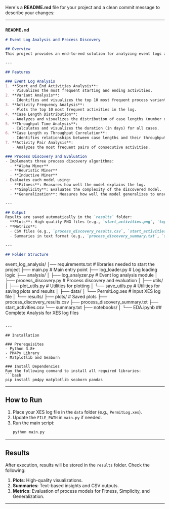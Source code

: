 Here's a **README.md** file for your project and a clean commit message to describe your changes:

---

### **`README.md`**

```markdown
# Event Log Analysis and Process Discovery

## Overview
This project provides an end-to-end solution for analyzing event logs and discovering process models. The tool utilizes the **PM4Py** library for event log analysis, process discovery, and evaluation. All results, including plots and metrics, are saved automatically for easy reporting and further analysis.

---

## Features

### Event Log Analysis
1. **Start and End Activities Analysis**:
   - Visualizes the most frequent starting and ending activities.
2. **Variant Analysis**:
   - Identifies and visualizes the top 10 most frequent process variants.
3. **Activity Frequency Analysis**:
   - Plots the top 10 most frequent activities in the log.
4. **Case Length Distribution**:
   - Analyzes and visualizes the distribution of case lengths (number of events per case).
5. **Throughput Time Analysis**:
   - Calculates and visualizes the duration (in days) for all cases.
6. **Case Length vs Throughput Correlation**:
   - Identifies relationships between case lengths and their throughput times.
7. **Activity Pair Analysis**:
   - Analyzes the most frequent pairs of consecutive activities.

### Process Discovery and Evaluation
- Implements three process discovery algorithms:
  - **Alpha Miner**
  - **Heuristic Miner**
  - **Inductive Miner**
- Evaluates each model using:
  - **Fitness**: Measures how well the model explains the log.
  - **Simplicity**: Evaluates the complexity of the discovered model.
  - **Generalization**: Measures how well the model generalizes to unseen traces.

---

## Output
Results are saved automatically in the `results` folder:
- **Plots**: High-quality PNG files (e.g., `start_activities.png`, `top_variants.png`).
- **Metrics**:
  - CSV files (e.g., `process_discovery_results.csv`, `start_activities.csv`).
  - Summaries in text format (e.g., `process_discovery_summary.txt`, `summary.txt`).

---

## Folder Structure
```
event_log_analysis/
│── requirements.txt              # libraries needed to start the project
├── main.py                       # Main entry point
├── log_loader.py                 # Log loading logic
├── analysis/
│   ├── log_analyzer.py           # Event log analysis module
│   ├── process_discovery.py      # Process discovery and evaluation
│
├── utils/
│   ├── plot_utils.py             # Utilities for plotting
│   └── save_utils.py             # Utilities for saving plots and results
│
├── data/
│   └── PermitLog.xes             # Input XES log file
│
└── results/
    ├── plots/                    # Saved plots
    ├── process_discovery_results.csv
    ├── process_discovery_summary.txt
    ├── start_activities.csv
    └── summary.txt
├── notebooks/
│   └── EDA.ipynb ## Complete Analysis for XES log files

```

---

## Installation

### Prerequisites
- Python 3.8+
- PM4Py Library
- Matplotlib and Seaborn

### Install Dependencies
Run the following command to install all required libraries:
```bash
pip install pm4py matplotlib seaborn pandas
```

---

## How to Run
1. Place your XES log file in the `data` folder (e.g., `PermitLog.xes`).
2. Update the `FILE_PATH` in `main.py` if needed.
3. Run the main script:
   ```bash
   python main.py
   ```

---

## Results
After execution, results will be stored in the `results` folder. Check the following:
1. **Plots**: High-quality visualizations.
2. **Summaries**: Text-based insights and CSV outputs.
3. **Metrics**: Evaluation of process models for Fitness, Simplicity, and Generalization.

---


